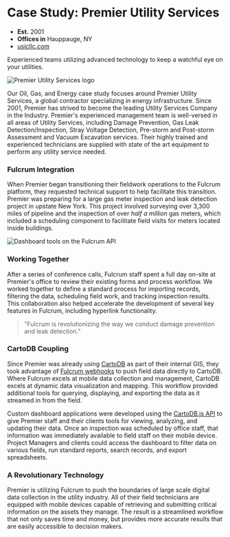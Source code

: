 # Case Study: Premier Utility Services

* **Est.** 2001
* **Offices in** Hauppauge, NY
* [usicllc.com][0]

Experienced teams utilizing advanced technology to keep a watchful eye on your utilities.

![Premier Utility Services logo](http://fulcrumapp.com/assets/img/cases/premier-logo.jpg)

Our Oil, Gas, and Energy case study focuses around Premier Utility Services, a global contractor specializing in energy infrastructure. Since 2001, Premier has strived to become the leading Utility Services Company in the Industry. Premier's experienced management team is well-versed in all areas of Utility Services, including Damage Prevention, Gas Leak Detection/Inspection, Stray Voltage Detection, Pre-storm and Post-storm Assessment and Vacuum Excavation services. Their highly trained and experienced technicians are supplied with state of the art equipment to perform any utility service needed.

### Fulcrum Integration

When Premier began transitioning their fieldwork operations to the Fulcrum platform, they requested technical support to help facilitate this transition. Premier was preparing for a large gas meter inspection and leak detection project in upstate New York. This project involved surveying over 3,300 miles of pipeline and the inspection of over _half a million_ gas meters, which included a scheduling component to facilitate field visits for meters located inside buildings.

![Dashboard tools on the Fulcrum API](http://fulcrumapp.com/assets/img/cases/premier-main.png)

### Working Together

After a series of conference calls, Fulcrum staff spent a full day on-site at Premier's office to review their existing forms and process workflow. We worked together to define a standard process for importing records, filtering the data, scheduling field work, and tracking inspection results. This collaboration also helped accelerate the development of several key features in Fulcrum, including hyperlink functionality.

> "Fulcrum is revolutionizing the way we conduct damage prevention and leak detection."

### CartoDB Coupling

Since Premier was already using [CartoDB][1] as part of their internal GIS, they took advantage of [Fulcrum webhooks][2] to push field data directly to CartoDB. Where Fulcrum excels at mobile data collection and management, CartoDB excels at dynamic data visualization and mapping. This workflow provided additional tools for querying, displaying, and exporting the data as it streamed in from the field.

Custom dashboard applications were developed using the [CartoDB.js API][3] to give Premier staff and their clients tools for viewing, analyzing, and updating their data. Once an inspection was scheduled by office staff, that information was immediately available to field staff on their mobile device. Project Managers and clients could access the dashboard to filter data on various fields, run standard reports, search records, and export spreadsheets.

### A Revolutionary Technology

Premier is utilizing Fulcrum to push the boundaries of large scale digital data collection in the utility industry. All of their field technicians are equipped with mobile devices capable of retrieving and submitting critical information on the assets they manage. The result is a streamlined workflow that not only saves time and money, but provides more accurate results that are easily accessible to decision makers.

[0]: http://usicllc.com/
[1]: http://cartodb.com/
[2]: http://fulcrumapp.com/guides/webhooks/webhooks-for-push-notifications/
[3]: http://docs.cartodb.com/cartodb-platform/cartodb-js.html